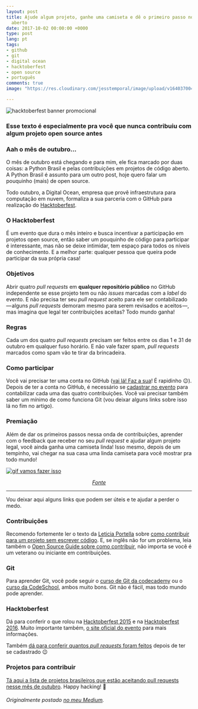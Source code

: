 ```yaml
---
layout: post
title: Ajude algum projeto, ganhe uma camiseta e dê o primeiro passo no mundo do código
  aberto
date: 2017-10-02 00:00:00 +0000
type: post
lang: pt
tags:
- github
- git
- digital ocean
- hacktoberfest
- open source
- português
comments: true
image: "https://res.cloudinary.com/jesstemporal/image/upload/v1640370040/covers/variados_aanizj.png"

---
```

![hacktoberfest banner promocional](https://nyc3.digitaloceanspaces.com/hacktoberfest/Hacktoberfest17-TWFB-02.png)
### Esse texto é especialmente pra você que nunca contribuiu com algum projeto open source antes

### Aah o mês de outubro…
O mês de outubro está chegando e para mim, ele fica marcado por duas coisas: a Python Brasil e pelas contribuições em projetos de código aberto. A Python Brasil é assunto para um outro post, hoje quero falar um pouquinho (mais) de open source.

Todo outubro, a Digital Ocean, empresa que provê infraestrutura para computação em nuvem, formaliza a sua parceria com o GitHub para realização do [Hacktoberfest](https://blog.digitalocean.com/hacktoberfest-2017/).

### O Hacktoberfest
É um evento que dura o mês inteiro e busca incentivar a participação em projetos open source, então saber um pouquinho de código para participar é interessante, mas não se deixe intimidar, tem espaço para todos os níveis de conhecimento. E a melhor parte: qualquer pessoa que queira pode participar da sua própria casa!

### Objetivos
Abrir quatro _pull requests_ em **qualquer repositório público** no GitHub independente se esse projeto tem ou não _issues_ marcadas com a _label_ do evento. E não precisa ter seu _pull request_ aceito para ele ser contabilizado — alguns _pull requests_ demoram mesmo para serem revisados e aceitos —, mas imagina que legal ter contribuições aceitas? Todo mundo ganha!

### Regras
Cada um dos quatro _pull requests_ precisam ser feitos entre os dias 1 e 31 de outubro em qualquer fuso horário. E não vale fazer spam, _pull requests_ marcados como spam vão te tirar da brincadeira.

### Como participar
Você vai precisar ter uma conta no GitHub ([vai lá! Faz a sua](https://github.com/join?source=header-home)! É rapidinho 😉). Depois de ter a conta no GitHub, é necessário se [cadastrar no evento](https://hacktoberfest.digitalocean.com/sign_up/register) para contabilizar cada uma das quatro contribuições. Você vai precisar também saber um mínimo de como funciona Git (vou deixar alguns links sobre isso lá no fim no artigo).

### Premiação
Além de dar os primeiros passos nessa onda de contribuições, aprender com o feedback que receber no seu _pull request_ e ajudar algum projeto legal, você ainda ganha uma camiseta linda! Isso mesmo, depois de um tempinho, vai chegar na sua casa uma linda camiseta para você mostrar pra todo mundo!

[![gif vamos fazer isso](https://media.giphy.com/media/zaezT79s3Ng7C/giphy.gif)](https://media.giphy.com/media/zaezT79s3Ng7C/giphy.gif)
<center>
  <i><a href="https://media.giphy.com/media/zaezT79s3Ng7C/giphy.gif">
    Fonte
  </a></i>
</center>

----

Vou deixar aqui alguns links que podem ser úteis e te ajudar a perder o medo.

### Contribuições
Recomendo fortemente ler o texto da [Leticia Portella](http://leportella.com) sobre [como contribuir para um projeto sem escrever código](https://medium.com/@leportella/como-contribuir-para-um-projeto-open-source-pela-primeira-vez-sem-escrever-código-21e55a896fb0). E, se inglês não for um problema, leia também o [Open Source Guide sobre como contribuir](https://opensource.guide/how-to-contribute/), não importa se você é um veterano ou iniciante em contribuições.

### Git
Para aprender Git, você pode seguir o [curso de Git da codecademy](https://www.codecademy.com/pt/learn/learn-git) ou o [curso da CodeSchool](https://www.codeschool.com/courses/try-git), ambos muito bons. Git não é fácil, mas todo mundo pode aprender.

### Hacktoberfest
Dá para conferir o que rolou na [Hacktoberfest 2015](https://blog.digitalocean.com/looking-back-at-hacktoberfest/) e na [Hacktoberfest 2016](https://blog.digitalocean.com/open-source-at-its-hacktoberbest/). Muito importante também, [o site oficial do evento](https://hacktoberfest.digitalocean.com/) para mais informações.

Também [dá para conferir quantos _pull requests_ foram feitos](https://hacktoberfestchecker.herokuapp.com/) depois de ter se cadastrado 😉

### Projetos para contribuir
[Tá aqui a lista de projetos brasileiros que estão aceitando pull requests nesse mês de outubro](https://medium.com/nossa-coletividad/projetos-brasileiros-para-fazer-pull-requests-nesse-hacktoberfest-4dc9b9b576c0). Happy hacking! 🎉

###### Originalmente postado [no meu Medium](https://medium.com/@jessicatemporal/ajude-algum-projeto-ganhe-uma-camiseta-e-dê-o-primeiro-passo-no-mundo-do-código-aberto-74b425509f9c).
